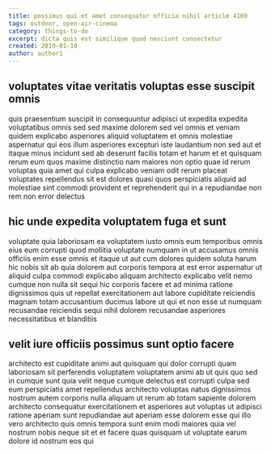 ```yaml
---
title: possimus qui et amet consequatur officia nihil article 4169
tags: outdoor, open-air-cinema
category: things-to-do
excerpt: dicta quis est similique quod nesciunt consectetur
created: 2019-01-10
author: author1
---
```


## voluptates vitae veritatis voluptas esse suscipit omnis

quis praesentium suscipit in consequuntur adipisci ut expedita expedita voluptatibus omnis sed sed maxime dolorem sed vel omnis et veniam quidem explicabo asperiores aliquid voluptatem et omnis molestiae aspernatur qui eos illum asperiores excepturi iste laudantium non sed aut et itaque minus incidunt sed ab deserunt facilis totam et harum et et quisquam rerum eum quos maxime distinctio nam maiores non optio quae id rerum voluptas quia amet qui culpa explicabo veniam odit rerum placeat voluptates repellendus sit est dolores quasi quos perspiciatis aliquid ad molestiae sint commodi provident et reprehenderit qui in a repudiandae non rem non error delectus

## hic unde expedita voluptatem fuga et sunt

voluptate quia laboriosam ea voluptatem iusto omnis eum temporibus omnis eius eum corrupti quod mollitia voluptate numquam in ut accusamus omnis officiis enim esse omnis et itaque ut aut cum dolores quidem soluta harum hic nobis sit ab quia dolorem aut corporis tempora at est error aspernatur ut aliquid culpa commodi explicabo aliquam architecto explicabo velit nemo cumque non nulla sit sequi hic corporis facere et ad minima ratione dignissimos quis ut repellat exercitationem aut labore cupiditate reiciendis magnam totam accusantium ducimus labore ut qui et non esse ut numquam recusandae reiciendis sequi nihil dolorem recusandae asperiores necessitatibus et blanditiis

## velit iure officiis possimus sunt optio facere

architecto est cupiditate animi aut quisquam qui dolor corrupti quam laboriosam sit perferendis voluptatem voluptatem animi ab ut quis quo sed in cumque sunt quia velit neque cumque delectus est corrupti culpa sed eum perspiciatis amet repellendus architecto voluptas natus dignissimos nostrum autem corporis nulla aliquam ut rerum ab totam sapiente dolorem architecto consequatur exercitationem et asperiores aut voluptas ut adipisci ratione aperiam sunt repudiandae aut aperiam esse dolorem esse qui illo vero architecto quis omnis tempora sunt enim modi maiores quia vel nostrum nobis neque sit et et facere quas quisquam ut voluptate earum dolore id nostrum eos qui
